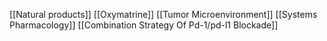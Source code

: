 [[Natural products]]
[[Oxymatrine]]
[[Tumor Microenvironment]]
[[Systems Pharmacology]]
[[Combination Strategy Of Pd-1/pd-l1 Blockade]]
